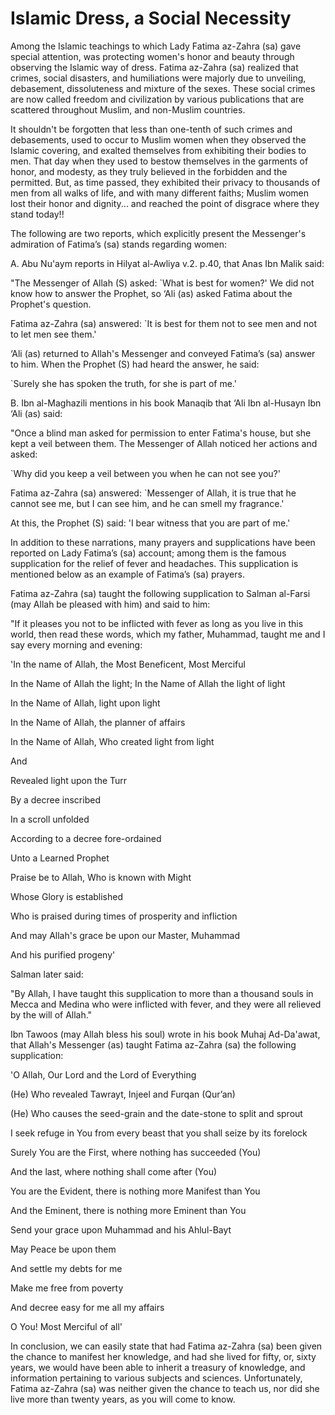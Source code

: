 Islamic Dress, a Social Necessity
=================================

Among the Islamic teachings to which Lady Fatima az-Zahra (sa) gave
special attention, was protecting women's honor and beauty through
observing the Islamic way of dress. Fatima az-Zahra (sa) realized that
crimes, social disasters, and humiliations were majorly due to
unveiling, debasement, dissoluteness and mixture of the sexes. These
social crimes are now called freedom and civilization by various
publications that are scattered throughout Muslim, and non-Muslim
countries.

It shouldn't be forgotten that less than one-tenth of such crimes and
debasements, used to occur to Muslim women when they observed the
Islamic covering, and exalted themselves from exhibiting their bodies to
men. That day when they used to bestow themselves in the garments of
honor, and modesty, as they truly believed in the forbidden and the
permitted. But, as time passed, they exhibited their privacy to
thousands of men from all walks of life, and with many different faiths;
Muslim women lost their honor and dignity... and reached the point of
disgrace where they stand today!!

The following are two reports, which explicitly present the Messenger's
admiration of Fatima’s (sa) stands regarding women:

A. Abu Nu'aym reports in Hilyat al-Awliya v.2. p.40, that Anas Ibn Malik
said:

"The Messenger of Allah (S) asked: \`What is best for women?' We did not
know how to answer the Prophet, so ‘Ali (as) asked Fatima about the
Prophet's question.

Fatima az-Zahra (sa) answered: \`It is best for them not to see men and
not to let men see them.'

‘Ali (as) returned to Allah's Messenger and conveyed Fatima’s (sa)
answer to him. When the Prophet (S) had heard the answer, he said:

\`Surely she has spoken the truth, for she is part of me.'

B. Ibn al-Maghazili mentions in his book Manaqib that ‘Ali Ibn al-Husayn
Ibn ‘Ali (as) said:

"Once a blind man asked for permission to enter Fatima's house, but she
kept a veil between them. The Messenger of Allah noticed her actions and
asked:

\`Why did you keep a veil between you when he can not see you?'

Fatima az-Zahra (sa) answered: \`Messenger of Allah, it is true that he
cannot see me, but I can see him, and he can smell my fragrance.'

At this, the Prophet (S) said: 'I bear witness that you are part of me.'

In addition to these narrations, many prayers and supplica­tions have
been reported on Lady Fatima’s (sa) account; among them is the famous
supplication for the relief of fever and headaches. This supplication is
mentioned below as an example of Fatima’s (sa) prayers.

Fatima az-Zahra (sa) taught the following supplication to Salman
al-Farsi (may Allah be pleased with him) and said to him:

"If it pleases you not to be inflicted with fever as long as you live in
this world, then read these words, which my father, Muhammad, taught me
and I say every morning and evening:

'In the name of Allah, the Most Beneficent, Most Merciful

In the Name of Allah the light; In the Name of Allah the light of light

In the Name of Allah, light upon light

In the Name of Allah, the planner of affairs

In the Name of Allah, Who created light from light

And

Revealed light upon the Turr

By a decree inscribed

In a scroll unfolded

According to a decree fore-ordained

Unto a Learned Prophet

Praise be to Allah, Who is known with Might

Whose Glory is established

Who is praised during times of prosperity and infliction

And may Allah's grace be upon our Master, Muhammad

And his purified progeny'

Salman later said:

"By Allah, I have taught this supplication to more than a thousand souls
in Mecca and Medina who were inflicted with fever, and they were all
relieved by the will of Allah."

Ibn Tawoos (may Allah bless his soul) wrote in his book Muhaj
Ad-Da'awat, that Allah's Messenger (as) taught Fatima az-Zahra (sa) the
following supplication:

'O Allah, Our Lord and the Lord of Everything

(He) Who revealed Tawrayt, Injeel and Furqan (Qur’an)

(He) Who causes the seed-grain and the date-stone to split and sprout

I seek refuge in You from every beast that you shall seize by its
forelock

Surely You are the First, where nothing has succeeded (You)

And the last, where nothing shall come after (You)

You are the Evident, there is nothing more Manifest than You

And the Eminent, there is nothing more Eminent than You

Send your grace upon Muhammad and his Ahlul-Bayt

May Peace be upon them

And settle my debts for me

Make me free from poverty

And decree easy for me all my affairs

O You! Most Merciful of all'

In conclusion, we can easily state that had Fatima az-Zahra (sa) been
given the chance to manifest her knowledge, and had she lived for fifty,
or, sixty years, we would have been able to inherit a treasury of
knowledge, and information pertaining to various subjects and sciences.
Unfortunately, Fatima az-Zahra (sa) was neither given the chance to
teach us, nor did she live more than twenty years, as you will come to
know.


